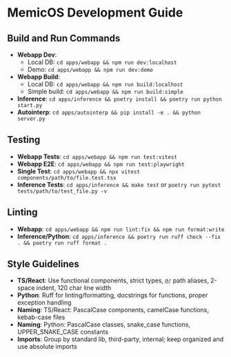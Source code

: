 # MemicOS Development Guide

## Build and Run Commands

- **Webapp Dev**:
  - Local DB: `cd apps/webapp && npm run dev:localhost`
  - Demo: `cd apps/webapp && npm run dev:demo`
- **Webapp Build**:
  - Local DB: `cd apps/webapp && npm run build:localhost`
  - Simple build: `cd apps/webapp && npm run build:simple`
- **Inference**: `cd apps/inference && poetry install && poetry run python start.py`
- **Autointerp**: `cd apps/autointerp && pip install -e . && python server.py`

## Testing

- **Webapp Tests**: `cd apps/webapp && npm run test:vitest`
- **Webapp E2E**: `cd apps/webapp && npm run test:playwright`
- **Single Test**: `cd apps/webapp && npx vitest components/path/to/file.test.tsx`
- **Inference Tests**: `cd apps/inference && make test` or `poetry run pytest tests/path/to/test_file.py -v`

## Linting

- **Webapp**: `cd apps/webapp && npm run lint:fix && npm run format:write`
- **Inference/Python**: `cd apps/inference && poetry run ruff check --fix . && poetry run ruff format .`

## Style Guidelines

- **TS/React**: Use functional components, strict types, `@/` path aliases, 2-space indent, 120 char line width
- **Python**: Ruff for linting/formatting, docstrings for functions, proper exception handling
- **Naming**: TS/React: PascalCase components, camelCase functions, kebab-case files
- **Naming**: Python: PascalCase classes, snake_case functions, UPPER_SNAKE_CASE constants
- **Imports**: Group by standard lib, third-party, internal; keep organized and use absolute imports
